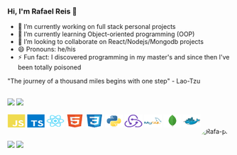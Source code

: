 ### Hi, I'm Rafael Reis 👋

- 🔭 I’m currently working on full stack personal projects
- 🌱 I’m currently learning Object-oriented programming (OOP)
- 👯 I’m looking to collaborate on React/Nodejs/Mongodb projects
- 😄 Pronouns: he/his
- ⚡ Fun fact: I discovered programming in my master's and since then I've been totally poisoned

"The journey of a thousand miles begins with one step" - Lao-Tzu

<div style="display: inline_block"><br>
  <picture>
    <source
      srcset="https://github-readme-stats.vercel.app/api?username=RafaelReisTM&show_icons=true"
      media="(prefers-color-scheme: light), (prefers-color-scheme: no-preference)"
    />
    <source
      srcset="https://github-readme-stats.vercel.app/api/top-langs/?username=RafaelReisTM&layout=compact"
      media="(prefers-color-scheme: dark)"
    />
    <img height="160em" src="https://github-readme-stats.vercel.app/api?username=RafaelReisTM&show_icons=true" />
    <img height="160em" src="https://github-readme-stats.vercel.app/api/top-langs/?username=RafaelReisTM&layout=compact" />
  </picture>
</div>

<div style="display: inline_block"><br>
  <img align="center" alt="Rafa-Js" height="30" width="40" src="https://raw.githubusercontent.com/devicons/devicon/master/icons/javascript/javascript-plain.svg">
  <img align="center" alt="Rafa-Ts" height="30" width="40" src="https://raw.githubusercontent.com/devicons/devicon/master/icons/typescript/typescript-plain.svg">
  <img align="center" alt="Rafa-React" height="30" width="40" src="https://raw.githubusercontent.com/devicons/devicon/master/icons/react/react-original.svg">
  <img align="center" alt="Rafa-HTML" height="30" width="40" src="https://raw.githubusercontent.com/devicons/devicon/master/icons/html5/html5-original.svg">
  <img align="center" alt="Rafa-CSS" height="30" width="40" src="https://raw.githubusercontent.com/devicons/devicon/master/icons/css3/css3-original.svg">
  <img align="center" alt="Rafa-Python" height="30" width="40" src="https://raw.githubusercontent.com/devicons/devicon/master/icons/python/python-original.svg">
  <img align="center" alt="Rafa-Redux" height="30" width="40" src="https://raw.githubusercontent.com/devicons/devicon/master/icons/redux/redux-original.svg">
  <img align="center" alt="Rafa-SQL" height="30" width="40" src="https://raw.githubusercontent.com/devicons/devicon/master/icons/mysql/mysql-original-wordmark.svg">
  <img align="center" alt="Rafa-SQL" height="30" width="40" src="https://raw.githubusercontent.com/devicons/devicon/master/icons/mongodb/mongodb-original.svg">
  <img align="center" alt="Rafa-Docker" height="30" width="40" src="https://raw.githubusercontent.com/devicons/devicon/2ae2a900d2f041da66e950e4d48052658d850630/icons/docker/docker-original.svg">
  <img align="right" alt="Rafa-pic" height="150" style="border-radius:50px;" src="https://media.giphy.com/media/VbEloWwOz3QqYBsqIZ/giphy.gif">
</div>

  ##
 
<div> 
  <a href = "mailto:srp.rafael@gmail.com"><img src="https://img.shields.io/badge/-Gmail-%23333?style=for-the-badge&logo=gmail&logoColor=white" target="_blank"></a>
  <a href="https://www.linkedin.com/in/rreistm/" target="_blank"><img src="https://img.shields.io/badge/-LinkedIn-%230077B5?style=for-the-badge&logo=linkedin&logoColor=white" target="_blank"></a>  
</div>
  

  
